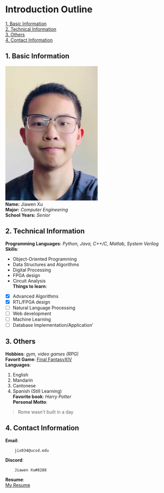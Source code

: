 #  Introduction Outline
[1. Basic Information](https://github.com/XuJiaWen1998/CSE110Project1/blob/vs_code_branch/index.md#1-basic-information)  
[2. Technical Information](https://github.com/XuJiaWen1998/CSE110Project1/blob/vs_code_branch/index.md#2-technical-information)  
[3. Others](https://github.com/XuJiaWen1998/CSE110Project1/blob/vs_code_branch/index.md#3-others)  
[4. Contact Information](https://github.com/XuJiaWen1998/CSE110Project1/blob/vs_code_branch/index.md#4-contact-information)    

## 1. Basic Information
![image](Image.JPG)  
__Name:__ Jiawen Xu  
__Major:__ *Computer Engineering*  
__School Years:__ *Senior*  

## 2. Technical Information
__Programming Languages__: *Python, Java, C++/C, Matlab, System Verilog*  
__Skills__:  
- Object-Oriented Programming
- Data Structures and Algorithms
- Digital Processing
- FPGA design
- Circuit Analysis    
__Things to learn__:  
- [X] Advanced Algorithms
- [X] RTL/FPGA design
- [ ] Natural Language Processing
- [ ] Web development
- [ ] Machine Learning
- [ ] Database Implementation/Application'    

## 3. Others
__Hobbies__: *gym, video games (RPG)*  
__Favorit Game__: [Final FantasyXIV](https://en.wikipedia.org/wiki/Final_Fantasy_XIV)  
__Languages__:  
1. English
2. Mandarin 
3. Cantonese
4. Spanish (Still Learning)    
__Favorite book__: *Harry Potter*  
__Personal Motto__:  
> Rome wasn't built in a day

## 4. Contact Information
__Email__:  
```
    jix034@ucsd.edu
```
__Discord__:  
```
    Jiawen Xu#8288
```
__Resume__:  
[My Resume](Jiawen_Xu_Resume.pdf)